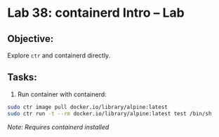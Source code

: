 # Lab 38: containerd Intro – Lab

## Objective:
Explore `ctr` and containerd directly.

## Tasks:
1. Run container with containerd:
```bash
sudo ctr image pull docker.io/library/alpine:latest
sudo ctr run -t --rm docker.io/library/alpine:latest test /bin/sh
```

_Note: Requires containerd installed_
